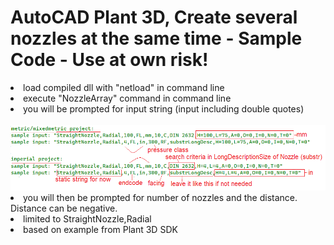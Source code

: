 # AutoCAD Plant 3D, Create several nozzles at the same time - Sample Code - Use at own risk!

<li>load compiled dll with "netload" in command line</li>
<li>execute "NozzleArray" command in command line</li>
<li>you will be prompted for input string (input including double quotes)</li><br>
<img src="https://github.com/Henaccount/NozzleArray/blob/master/nozzleArry-Input.png"><br>
<li>you will then be prompted for number of nozzles and the distance. Distance can be negative.</li>
<li>limited to StraightNozzle,Radial</li>
<li>based on example from Plant 3D SDK</li>
